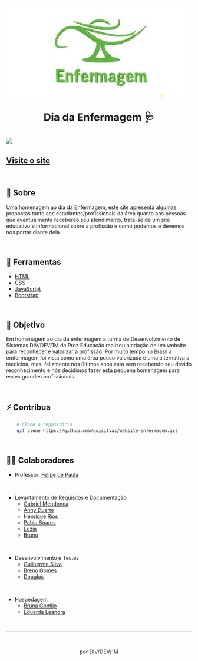 <h1 align="center">
    <img src="./assets/img/lampada-enfermagem.jpg">
    <p>Dia da Enfermagem 🩺</p>
</h1>

<img src="./assets/img/enfermagem-gif.gif">

## [Visite o site](https://enfermagemprozeducacao.000webhostapp.com/index.html)

<br>

## 📄 Sobre

Uma homenagem ao dia da Enfermagem, este site apresenta algumas propostas tanto aos estudantes/profissionais da área quanto aos pessoas que eventualmente receberão seu atendimento, trata-se de um site educativo e informacional sobre a profissão e como podemos e devemos nos portar diante dela.

<br>

## 🔨 Ferramentas

- [HTML](https://www.w3.org/TR/html/)
- [CSS](https://www.w3.org/TR/html/)
- [JavaScript](https://developer.mozilla.org/docs/Web/JavaScript/Guide)
- [Bootstrap](https://getbootstrap.com/)

<br>

## 🎯 Objetivo

Em homenagem ao dia da enfermagem a turma de Desenvolvimento de Sistemas DIV/DEV/1M da Proz Educação realizou a criação de um website para reconhecer e valorizar a profissão. Por muito tempo no Brasil a emfermagem foi vista como uma área pouco valorizada e uma alternativa a medicina, mas, felizmente nos últimos anos esta vem recebendo seu devido reconhecimento e nós decidimos fazer esta pequena homenagem para esses grandes profissionais.

<br>

## ⚡ Contribua

```bash
    # Clone o repositório
    git clone https://github.com/guisilvas/website-enfermagem.git
```

<br>

## 👷‍♂️ Colaboradores

- Professor: [Felipe de Paula]()

<br>

- Levantamento de Requisitos e Documentação
    - [Gabriel Mendonça](https://github.com/Gabriel037)
    - [Anny Duarte](https://github.com/Muniz-DuarteAnny)
    - [Henrique Rios](https://github.com/hriquerios)
    - [Pablo Soares](https://github.com/PabloSoares1572)
    - [Luzia]()
    - [Bruno]()

<br>

- Desenvolvimento e Testes
    - [Guilherme Silva](https://github.com/guisilvas)
    - [Breno Gomes](https://github.com/brngom3s)
    - [Douglas](https://github.com/DOzinhaha)

<br>

- Hospedagem
    - [Bruna Gontijo](https://github.com/brunagtmaia)
    - [Eduarda Leandra](https://github.com/DudaLeandra)

<br>

---
<br>

<p align="center">por DIV/DEV/1M</p>